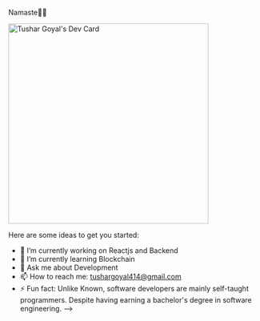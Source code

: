 Namaste🙏🏻

<a href="https://app.daily.dev/tushar414"><img src="https://api.daily.dev/devcards/396ab39fdb9e4b2891304b495753129e.png?r=hix" width="400" alt="Tushar Goyal's Dev Card"/></a>

Here are some ideas to get you started:

- 🔭 I’m currently working on Reactjs and Backend
- 🌱 I’m currently learning Blockchain
- 💬 Ask me about Development
- 📫 How to reach me: tushargoyal414@gmail.com
- ⚡ Fun fact: Unlike Known, software developers are mainly self-taught programmers. Despite having earning a bachelor's degree in software engineering.
-->
